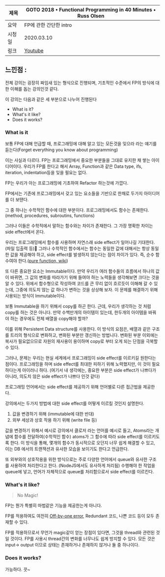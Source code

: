 
| 제목 | GOTO 2018 • Functional Programming in 40 Minutes • Russ Olsen |
| --|---|
| 요약 | FP에 관한 간단한 intro|
| 시청일 | 2020.03.10 |
| 링크 | [Youtube](https://www.youtube.com/watch?v=0if71HOyVjY) | 


## 느낀점 :

전체 강의는 굉장히 짜임새 있는 형식으로 진행되며, 기초적인 수준에서 FP의 방식에 대한 이해를 돕는 강의인것 같다. 

이 강의는 다음과 같은 세 부분으로 나누어 진행된다

- What is it?
- What's it like?
- Does it works?

### What is it

보통 FP에 대해 언급할 때, 프로그래밍에 대해 알고 있는 모든것을 잊으라 라는 얘기를 듣는다(Forget everything you know about programming)

이는 사실과 다르다. FP는 프로그래밍에서 중요한 부분들을 그대로 유지한 채 쌓는 아이디어이다. 우리가 FP를 한다고 해서 Array, Function과 같은 Data type, ifs, iteration, indentation등을 잊을 필요는 없다. 

FP는 우리가 아는 프로그래밍에 기초하여 Refactor 하는것에 가깝다. 

FP에서는 기존에 프로그래밍에서 갖고 있는 요소들을 기반으로 한채로 두가지 아이디어를 더 보탠다. 

그 중 하나는 수학적인 함수에 대한 부분이다. 
프로그래밍에서도 함수는 존재한다. (method, procedures, subroutins, functions)

그러나 이들은 수학적에서 말하는 함수와는 차이가 존재한다. 그 가장 명확한 차이는 side effect에서 온다. 

우리는 프로그래밍에서 함수를 사용하며 자연스래 side effect가 일어나길 기대한다. (파일 입출력 등) 그러나 수학적인 함수에서는 함수는 동일한 값에 대해서는 항상 동일한 값을 제공해야 하고, side effect를 발생하지 않는다는 점이 차이가 있다. 즉, 순수 함수여야 한다.([pure function, wiki](https://en.wikipedia.org/wiki/Pure_function))

또 다른 중요한 요소는 Immutable이다. 
만약 우리가 여러 함수들의 흐름에서 하나의 값이 바뀌면, 그 값의 변화를 따라가기 위해 들여야 하는 노력들을 생각해보면 크다는 것을 알 수 있다. 위에서 함수형으로 작성하여 코드를 큰 무리 없이 흐르듯이 이해해 갈 수 있는데, 그중에 의도치 않는 값 하나가 변하는 것을 상상해 보자. 이 문제를 해결하기 위해 사용되는 방식이 Immutable이다.

보통 Immutable을 하기 위해서 copy를 하곤 한다. 
근데, 우리가 생각하는 것 처럼 copy를 하는 것은 아니다. 만약 수백만개의 아이템이 있는데, 한두개의 아이템을 바꿔야 하는 경우에도 전체 배열을 copy해야 할까?

이를 위해 Persistent Data structure를 사용한다. 
이 방식의 요점은, 배열과 같은 구조를 트리의 형식으로 변화하고, 변화된 부분만 갱신하는 방법니다. 변화된 부분 이외에는 복사가 필요없으므로 자원의 재사용이 용이하며 copy로 부터 오게 되는 단점을 극복할 수 있다. 

그러나, 문제는 우리는 현실 세계에서 프로그래밍이 side effect를 이르키길 원한다는 점이다. 프로그래밍을 하며 side effect를 최대한 피하기 위해 노력했지만, 이 것이 필요하다는게 아이러니 하다. (여기서 내 생각에는, 중요한 부분은 side effect가 나쁘다가 아니라, 의도치 않은 side effect가 나쁘다 인것 같다)

프로그래밍 언어에서는 side effect를 제공하기 위해 언어별로 다른 접근법을 제공한다.

강의에서는 두가지 방법에 대한 side effect를 어떻게 이르킬 것인지 설명한다. 

1. 값을 변경하기 위해 (immutable에 대한 반대)
2. 외부 세상과 상호 작용 하기 위해 (write file 등)

값을 변경하기 위해서 예시로 강의에서 클로저 라는 언어를 예시로 들고, Atoms라는 개념에 함수를 전달하여(수학적인 함수) atoms가 그 함수에 따라 side effect를 이르키도록 한다. 이 방식을 통해, 몇개의 함수가 동시적으로 오던지 너무 쉽게 해결할 수 있고, 이는 DB 에서의 트랜잭션과 유사한 모습을 보이기도 한다고 언급한다. 

또 외부와의 상호작용을 위한 방식으로는 주로 다양한 언어에서 queue와 유사한 구조를 사용하여 처리한다고 한다. (NodeJS에서도 유사하게 처리됨) 수행해야 한 작업을 queue에 넣고, 언어가 자체적으로 queue를 처리함으로서 side effect를 이르킨다.

### What's it like?

> No Magic!

FP는 뭔가 특별히 마법같은 기능을 제공한는게 아니다. 

FP를 적용하여도 여전히 [Off-by-one error](https://en.wikipedia.org/wiki/Off-by-one_error), Redundant 코드, 나쁜 코드 등이 모두 존재할 수 있다.

FP를 적용하므로서 무언가 magic같이 얻는 장점이 있다면, 그것을 thread와 관련된 것일 것이다. 
FP를 사용시 thread간의 변화를 너무나도 쉽게 방지할 수 있다. 모든 것은 input-> output 이므로 상태는 존재하거나 존재하지 않거나 둘 중 하나이다. 

### Does it works?  

가능하다. 끗~